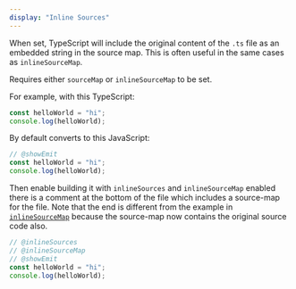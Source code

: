 ```yaml
---
display: "Inline Sources"
---
```


When set, TypeScript will include the original content of the `.ts` file as an embedded string in the source map.
This is often useful in the same cases as `inlineSourceMap`.

Requires either `sourceMap` or `inlineSourceMap` to be set.

For example, with this TypeScript:

```ts
const helloWorld = "hi";
console.log(helloWorld);
```

By default converts to this JavaScript:

```ts twoslasher
// @showEmit
const helloWorld = "hi";
console.log(helloWorld);
```

Then enable building it with `inlineSources` and `inlineSourceMap` enabled there is a comment at the bottom of the file which includes
a source-map for the file.
Note that the end is different from the example in [`inlineSourceMap`](#inlineSourceMap) because the source-map now contains the original source code also.

```ts twoslasher
// @inlineSources
// @inlineSourceMap
// @showEmit
const helloWorld = "hi";
console.log(helloWorld);
```

